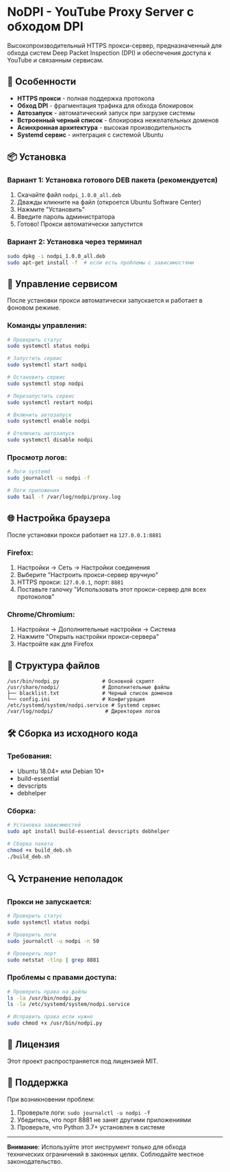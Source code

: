 # NoDPI - YouTube Proxy Server с обходом DPI

Высокопроизводительный HTTPS прокси-сервер, предназначенный для обхода систем Deep Packet Inspection (DPI) и обеспечения доступа к YouTube и связанным сервисам.

## 🚀 Особенности

- **HTTPS прокси** - полная поддержка протокола
- **Обход DPI** - фрагментация трафика для обхода блокировок
- **Автозапуск** - автоматический запуск при загрузке системы
- **Встроенный черный список** - блокировка нежелательных доменов
- **Асинхронная архитектура** - высокая производительность
- **Systemd сервис** - интеграция с системой Ubuntu

## 📦 Установка

### Вариант 1: Установка готового DEB пакета (рекомендуется)

1. Скачайте файл `nodpi_1.0.0_all.deb`
2. Дважды кликните на файл (откроется Ubuntu Software Center)
3. Нажмите "Установить"
4. Введите пароль администратора
5. Готово! Прокси автоматически запустится

### Вариант 2: Установка через терминал

```bash
sudo dpkg -i nodpi_1.0.0_all.deb
sudo apt-get install -f  # если есть проблемы с зависимостями
```

## 🔧 Управление сервисом

После установки прокси автоматически запускается и работает в фоновом режиме.

### Команды управления:

```bash
# Проверить статус
sudo systemctl status nodpi

# Запустить сервис
sudo systemctl start nodpi

# Остановить сервис
sudo systemctl stop nodpi

# Перезапустить сервис
sudo systemctl restart nodpi

# Включить автозапуск
sudo systemctl enable nodpi

# Отключить автозапуск
sudo systemctl disable nodpi
```

### Просмотр логов:

```bash
# Логи systemd
sudo journalctl -u nodpi -f

# Логи приложения
sudo tail -f /var/log/nodpi/proxy.log
```

## 🌐 Настройка браузера

После установки прокси работает на `127.0.0.1:8881`

### Firefox:
1. Настройки → Сеть → Настройки соединения
2. Выберите "Настроить прокси-сервер вручную"
3. HTTPS прокси: `127.0.0.1`, порт: `8881`
4. Поставьте галочку "Использовать этот прокси-сервер для всех протоколов"

### Chrome/Chromium:
1. Настройки → Дополнительные настройки → Система
2. Нажмите "Открыть настройки прокси-сервера"
3. Настройте как для Firefox

## 📁 Структура файлов

```
/usr/bin/nodpi.py              # Основной скрипт
/usr/share/nodpi/              # Дополнительные файлы
├── blacklist.txt              # Черный список доменов
└── config.ini                 # Конфигурация
/etc/systemd/system/nodpi.service # Systemd сервис
/var/log/nodpi/                 # Директория логов
```

## 🛠️ Сборка из исходного кода

### Требования:
- Ubuntu 18.04+ или Debian 10+
- build-essential
- devscripts
- debhelper

### Сборка:

```bash
# Установка зависимостей
sudo apt install build-essential devscripts debhelper

# Сборка пакета
chmod +x build_deb.sh
./build_deb.sh
```

## 🔍 Устранение неполадок

### Прокси не запускается:
```bash
# Проверить статус
sudo systemctl status nodpi

# Проверить логи
sudo journalctl -u nodpi -n 50

# Проверить порт
sudo netstat -tlnp | grep 8881
```

### Проблемы с правами доступа:
```bash
# Проверить права на файлы
ls -la /usr/bin/nodpi.py
ls -la /etc/systemd/system/nodpi.service

# Исправить права если нужно
sudo chmod +x /usr/bin/nodpi.py
```

## 📝 Лицензия

Этот проект распространяется под лицензией MIT.

## 🤝 Поддержка

При возникновении проблем:
1. Проверьте логи: `sudo journalctl -u nodpi -f`
2. Убедитесь, что порт 8881 не занят другими приложениями
3. Проверьте, что Python 3.7+ установлен в системе

---

**Внимание**: Используйте этот инструмент только для обхода технических ограничений в законных целях. Соблюдайте местное законодательство.

